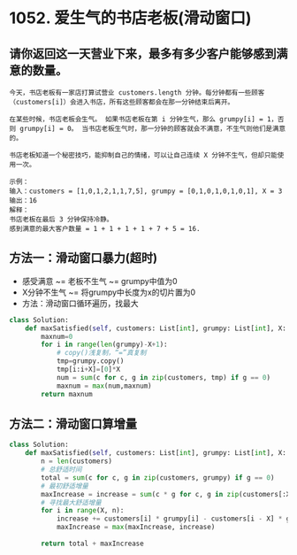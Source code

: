 # 1052. 爱生气的书店老板(滑动窗口)
## 请你返回这一天营业下来，最多有多少客户能够感到满意的数量。
    今天，书店老板有一家店打算试营业 customers.length 分钟。每分钟都有一些顾客（customers[i]）会进入书店，所有这些顾客都会在那一分钟结束后离开。

    在某些时候，书店老板会生气。 如果书店老板在第 i 分钟生气，那么 grumpy[i] = 1，否则 grumpy[i] = 0。 当书店老板生气时，那一分钟的顾客就会不满意，不生气则他们是满意的。

    书店老板知道一个秘密技巧，能抑制自己的情绪，可以让自己连续 X 分钟不生气，但却只能使用一次。

    示例：
    输入：customers = [1,0,1,2,1,1,7,5], grumpy = [0,1,0,1,0,1,0,1], X = 3
    输出：16
    解释：
    书店老板在最后 3 分钟保持冷静。
    感到满意的最大客户数量 = 1 + 1 + 1 + 1 + 7 + 5 = 16.

## 方法一：滑动窗口暴力(超时)
* 感受满意 ~= 老板不生气 ~= grumpy中值为0
* X分钟不生气 ~= 将grumpy中长度为x的切片置为0
* 方法：滑动窗口循环遍历，找最大
```python
class Solution:
    def maxSatisfied(self, customers: List[int], grumpy: List[int], X: int) -> int:
        maxnum=0
        for i in range(len(grumpy)-X+1):
            # copy()浅复制，“=”真复制
            tmp=grumpy.copy()
            tmp[i:i+X]=[0]*X
            num = sum(c for c, g in zip(customers, tmp) if g == 0)
            maxnum = max(num,maxnum)
        return maxnum
```
## 方法二：滑动窗口算增量
```python
class Solution:
    def maxSatisfied(self, customers: List[int], grumpy: List[int], X: int) -> int:
        n = len(customers)
        # 总舒适时间
        total = sum(c for c, g in zip(customers, grumpy) if g == 0)
        # 最初舒适增量
        maxIncrease = increase = sum(c * g for c, g in zip(customers[:X], grumpy[:X]))
        # 寻找最大舒适增量
        for i in range(X, n):
            increase += customers[i] * grumpy[i] - customers[i - X] * grumpy[i - X]
            maxIncrease = max(maxIncrease, increase)
    
        return total + maxIncrease
```